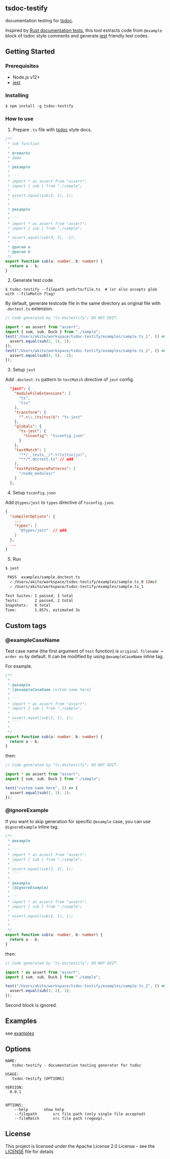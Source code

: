 ## tsdoc-testify

documentation testing for [tsdoc](https://github.com/microsoft/tsdoc).

Inspired by [Rust documentation tests](https://doc.rust-lang.org/rustdoc/documentation-tests.html),
this tool extracts code from `@example` block of tsdoc style comments and generate [jest](https://jestjs.io/) friendly test codes.

## Getting Started

### Prerequisites

- Node.js v12+
- [jest](https://www.npmjs.com/package/jest)

### Installing

```
$ npm install -g tsdoc-testify
```

### How to use

1. Prepare `.ts` file with [tsdoc](https://github.com/microsoft/tsdoc) style docs.

````ts
/**
 * sub function
 *
 * @remarks
 * demo
 *
 * @example
 *
 * ```
 * import * as assert from "assert";
 * import { sub } from "./sample";
 *
 * assert.equal(sub(2, 1), 1);
 * ```
 *
 * @example
 *
 * ```
 * import * as assert from "assert";
 * import { sub } from "./sample";
 *
 * assert.equal(sub(4, 5), -1);
 * ```
 * @param a
 * @param b
 */
export function sub(a: number, b: number) {
  return a - b;
}
````

2. Generate test code

```
$ tsdoc-testify --filepath path/to/file.ts  # (or also accepts glob with --fileMatch flag)
```

By default, generate testcode file in the same directory as original file with `.doctest.ts` extension.

```ts
// Code generated by "ts-doctestify"; DO NOT EDIT.

import * as assert from "assert";
import { sum, sub, Duck } from "./sample";
test("/Users/akito/workspace/tsdoc-testify/examples/sample.ts_1", () => {
  assert.equal(sub(2, 1), 1);
});
test("/Users/akito/workspace/tsdoc-testify/examples/sample.ts_2", () => {
  assert.equal(sub(4, 5), -1);
});
```

3. Setup `jest`

Add `.doctest.ts` pattern to `testMatch` directive of `jest` config.

```json
  "jest": {
    "moduleFileExtensions": [
      "ts",
      "tsx"
    ],
    "transform": {
      "^.+\\.(ts|tsx)$": "ts-jest"
    },
    "globals": {
      "ts-jest": {
        "tsconfig": "tsconfig.json"
      }
    },
    "testMatch": [
      "**/__tests__/*.+(ts|tsx|js)",
      "**/*.doctest.ts" // add
    ],
    "testPathIgnorePatterns": [
      "/node_modules/"
    ]
  },
```

4. Setup `tsconfig.json`

Add `@types/jest` to `types` directive of `tsconfig.json`.

```json
{
  "compilerOptions": {
    ...
    "types": [
      "@types/jest"  // add
    ]
  },
  ...
}
```

5. Run

```sh
$ jest

 PASS  examples/sample.doctest.ts
  ✓ /Users/akito/workspace/tsdoc-testify/examples/sample.ts_0 (2ms)
  ✓ /Users/akito/workspace/tsdoc-testify/examples/sample.ts_1

Test Suites: 1 passed, 1 total
Tests:       2 passed, 2 total
Snapshots:   0 total
Time:        1.857s, estimated 3s
```

## Custom tags

### @exampleCaseName

Test case name (the first argument of `test` function) is `original filename + order no` by default.
It can be modified by using `@exampleCaseName` inline tag.

For example.

````ts
/**
 *
 * @example
 * {@exampleCaseName custom name here}
 *
 * ```
 * import * as assert from "assert";
 * import { sub } from "./sample";
 *
 * assert.equal(sub(2, 1), 1);
 * ```
 *
 */
export function sub(a: number, b: number) {
  return a - b;
}
````

then:

```ts
// Code generated by "ts-doctestify"; DO NOT EDIT.

import * as assert from "assert";
import { sum, sub, Duck } from "./sample";

test("custom name here", () => {
  assert.equal(sub(2, 1), 1);
});
```

### @ignoreExample

If you want to skip generation for specific `@example` case, you can use `@ignoreExample` inline tag.

````ts
/**
 * @example
 *
 * ```
 * import * as assert from "assert";
 * import { sub } from "./sample";
 *
 * assert.equal(sub(3, 2), 1);
 * ```
 *
 * @example
 * {@ignoreExample}
 *
 * ```
 * import * as assert from "assert";
 * import { sub } from "./sample";
 *
 * assert.equal(sub(2, 1), 1);
 * ```
 *
 */
export function sub(a: number, b: number) {
  return a - b;
}
````

then:

```ts
// Code generated by "ts-doctestify"; DO NOT EDIT.

import * as assert from "assert";
import { sum, sub, Duck } from "./sample";

test("/Users/akito/workspace/tsdoc-testify/examples/sample.ts_2", () => {
  assert.equal(sub(3, 2), 1);
});
```

Second block is ignored.

## Examples

see [examples](./examples)

## Options

```
NAME:
   tsdoc-testify - documentation testing generator for tsdoc

USAGE:
   tsdoc-testify [OPTIONS]

VERSION:
  0.0.1


OPTIONS:
	--help  	 show help
	--filepath  	 src file path (only single file accepted)
	--fileMatch  	 src file path (regexp).
```

## License

This project is licensed under the Apache License 2.0 License - see the [LICENSE](LICENSE) file for details
